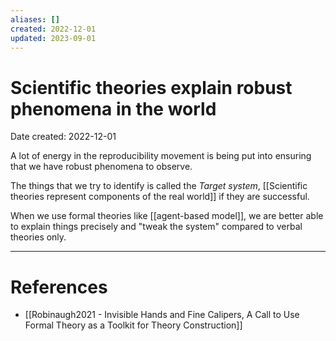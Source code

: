 ```yaml
---
aliases: []
created: 2022-12-01
updated: 2023-09-01
---
```


# Scientific theories explain robust phenomena in the world
Date created: 2022-12-01

A lot of energy in the reproducibility movement is being put into ensuring that we have robust phenomena to observe.

The things that we try to identify is called the *Target system*, [[Scientific theories represent components of the real world]] if they are successful.

When we use formal theories like [[agent-based model]], we are better able to explain things precisely and "tweak the system" compared to verbal theories only.

---
# References
* [[Robinaugh2021 - Invisible Hands and Fine Calipers, A Call to Use Formal Theory as a Toolkit for Theory Construction]]